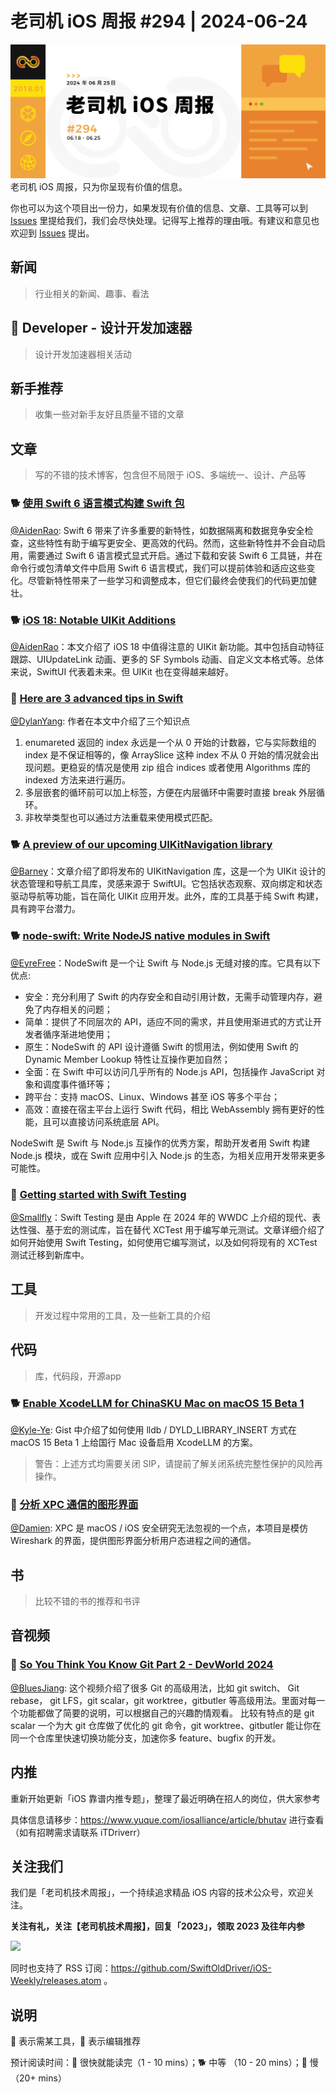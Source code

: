 # 老司机 iOS 周报 #294 | 2024-06-24

![ios-weekly](https://github.com/SwiftOldDriver/iOS-Weekly/blob/master/assets/weekly-header/294.jpg?raw=true)
老司机 iOS 周报，只为你呈现有价值的信息。

你也可以为这个项目出一份力，如果发现有价值的信息、文章、工具等可以到 [Issues](https://github.com/SwiftOldDriver/iOS-Weekly/issues) 里提给我们，我们会尽快处理。记得写上推荐的理由哦。有建议和意见也欢迎到 [Issues](https://github.com/SwiftOldDriver/iOS-Weekly/issues) 提出。

## 新闻

> 行业相关的新闻、趣事、看法

##  Developer - 设计开发加速器

> 设计开发加速器相关活动

## 新手推荐

> 收集一些对新手友好且质量不错的文章

## 文章

> 写的不错的技术博客，包含但不局限于 iOS、多端统一、设计、产品等

### 🐕 [使用 Swift 6 语言模式构建 Swift 包](https://juejin.cn/post/7376444924425011210)

[@AidenRao](https://weibo.com/AidenRao): Swift 6 带来了许多重要的新特性，如数据隔离和数据竞争安全检查，这些特性有助于编写更安全、更高效的代码。然而，这些新特性并不会自动启用，需要通过 Swift 6 语言模式显式开启。通过下载和安装 Swift 6 工具链，并在命令行或包清单文件中启用 Swift 6 语言模式，我们可以提前体验和适应这些变化。尽管新特性带来了一些学习和调整成本，但它们最终会使我们的代码更加健壮。

### 🐕 [iOS 18: Notable UIKit Additions](https://www.swiftjectivec.com/ios-18-notable-uikit-additions/)

[@AidenRao](https://weibo.com/AidenRao)：本文介绍了 iOS 18 中值得注意的 UIKit 新功能。其中包括自动特征跟踪、UIUpdateLink 动画、更多的 SF Symbols 动画、自定义文本格式等。总体来说，SwiftUI 代表着未来。但 UIKit 也在变得越来越好。

### 🐎 [Here are 3 advanced tips in Swift](https://www.swiftwithvincent.com/blog/here-are-3-advanced-tips-in-swift/)

[@DylanYang](https://github.com/Dylan19Yang): 作者在本文中介绍了三个知识点
1. enumareted 返回的 index 永远是一个从 0 开始的计数器，它与实际数组的 index 是不保证相等的，像 ArraySlice 这种 index 不从 0 开始的情况就会出现问题。更稳妥的情况是使用 zip 组合 indices 或者使用 Algorithms 库的 indexed 方法来进行遍历。
2. 多层嵌套的循环前可以加上标签，方便在内层循环中需要时直接 break 外层循环。
3. 非枚举类型也可以通过方法重载来使用模式匹配。

### 🐕 [A preview of our upcoming UIKitNavigation library](https://www.pointfree.co/blog/posts/145-a-preview-of-our-upcoming-uikitnavigation-library)

[@Barney](https://github.com/BarneyZhaoooo)：文章介绍了即将发布的 UIKitNavigation 库，这是一个为 UIKit 设计的状态管理和导航工具库，灵感来源于 SwiftUI。它包括状态观察、双向绑定和状态驱动导航等功能，旨在简化 UIKit 应用开发。此外，库的工具基于纯 Swift 构建，具有跨平台潜力。

### 🐕 [node-swift: Write NodeJS native modules in Swift](https://github.com/kabiroberai/node-swift)

[@EyreFree](https://github.com/EyreFree)：NodeSwift 是一个让 Swift 与 Node.js 无缝对接的库。它具有以下优点:

- 安全：充分利用了 Swift 的内存安全和自动引用计数，无需手动管理内存，避免了内存相关的问题；
- 简单：提供了不同层次的 API，适应不同的需求，并且使用渐进式的方式让开发者循序渐进地使用；
- 原生：NodeSwift 的 API 设计遵循 Swift 的惯用法，例如使用 Swift 的 Dynamic Member Lookup 特性让互操作更加自然；
- 全面：在 Swift 中可以访问几乎所有的 Node.js API，包括操作 JavaScript 对象和调度事件循环等；
- 跨平台：支持 macOS、Linux、Windows 甚至 iOS 等多个平台；
- 高效：直接在宿主平台上运行 Swift 代码，相比 WebAssembly 拥有更好的性能，且可以直接访问系统底层 API。

NodeSwift 是 Swift 与 Node.js 互操作的优秀方案，帮助开发者用 Swift 构建 Node.js 模块，或在 Swift 应用中引入 Node.js 的生态，为相关应用开发带来更多可能性。

### 🐎 [Getting started with Swift Testing](https://www.polpiella.dev/swift-testing)
[@Smallfly](https://github.com/iostalks)：Swift Testing 是由 Apple 在 2024 年的 WWDC 上介绍的现代、表达性强、基于宏的测试库，旨在替代 XCTest 用于编写单元测试。文章详细介绍了如何开始使用 Swift Testing，如何使用它编写测试，以及如何将现有的 XCTest 测试迁移到新库中。

## 工具

> 开发过程中常用的工具，及一些新工具的介绍

## 代码

> 库，代码段，开源app

### 🐕 [Enable XcodeLLM for ChinaSKU Mac on macOS 15 Beta 1](https://gist.github.com/Kyle-Ye/4ad1aa92df3a31bd812487af65e16947)

[@Kyle-Ye](https://github.com/Kyle-Ye): Gist 中介绍了如何使用 lldb / DYLD_LIBRARY_INSERT 方式在 macOS 15 Beta 1 上给国行 Mac 设备启用 XcodeLLM 的方案。

> 警告：上述方式均需要关闭 SIP，请提前了解关闭系统完整性保护的风险再操作。


### 🐎 [分析 XPC 通信的图形界面](https://github.com/chichou/XpcScope)

[@Damien](https://github.com/ZengyiMa): XPC 是 macOS / iOS 安全研究无法忽视的一个点，本项目是模仿 Wireshark 的界面，提供图形界面分析用户态进程之间的通信。


## 书

> 比较不错的书的推荐和书评

## 音视频

### 🐢 [So You Think You Know Git Part 2 - DevWorld 2024](https://www.youtube.com/watch?v=Md44rcw13k4)

[@BluesJiang](https://github.com/BluesJiang): 这个视频介绍了很多 Git 的高级用法，比如 git switch、 Git rebase， git LFS，git scalar，git worktree，gitbutler 等高级用法。里面对每一个功能都做了简要的说明，可以根据自己的兴趣酌情观看。
比较有特点的是 git scalar 一个为大 git 仓库做了优化的 git 命令，git worktree、gitbutler 能让你在同一个仓库里快速切换功能分支，加速你多 feature、bugfix 的开发。

## 内推

重新开始更新「iOS 靠谱内推专题」，整理了最近明确在招人的岗位，供大家参考

具体信息请移步：https://www.yuque.com/iosalliance/article/bhutav 进行查看（如有招聘需求请联系 iTDriverr）

## 关注我们

我们是「老司机技术周报」，一个持续追求精品 iOS 内容的技术公众号，欢迎关注。

**关注有礼，关注【老司机技术周报】，回复「2023」，领取 2023 及往年内参**

![](https://github.com/SwiftOldDriver/iOS-Weekly/blob/master/assets/qrcode_for_wechat.jpg?raw=true)

同时也支持了 RSS 订阅：https://github.com/SwiftOldDriver/iOS-Weekly/releases.atom 。

## 说明

🚧 表示需某工具，🌟 表示编辑推荐

预计阅读时间：🐎 很快就能读完（1 - 10 mins）；🐕 中等 （10 - 20 mins）；🐢 慢（20+ mins）
